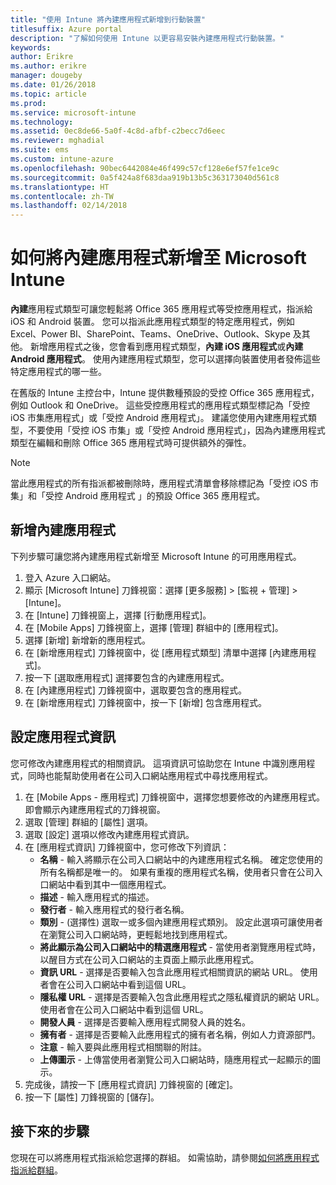 ```yaml
---
title: "使用 Intune 將內建應用程式新增到行動裝置"
titlesuffix: Azure portal
description: "了解如何使用 Intune 以更容易安裝內建應用程式行動裝置。"
keywords: 
author: Erikre
ms.author: erikre
manager: dougeby
ms.date: 01/26/2018
ms.topic: article
ms.prod: 
ms.service: microsoft-intune
ms.technology: 
ms.assetid: 0ec8de66-5a0f-4c8d-afbf-c2becc7d6eec
ms.reviewer: mghadial
ms.suite: ems
ms.custom: intune-azure
ms.openlocfilehash: 90bec6442084e46f499c57cf128e6ef57fe1ce9c
ms.sourcegitcommit: 0a5f424a8f683daa919b13b5c363173040d561c8
ms.translationtype: HT
ms.contentlocale: zh-TW
ms.lasthandoff: 02/14/2018
---
```

# <a name="how-to-add-built-in-apps-to-microsoft-intune"></a>如何將內建應用程式新增至 Microsoft Intune

**內建**應用程式類型可讓您輕鬆將 Office 365 應用程式等受控應用程式，指派給 iOS 和 Android 裝置。 您可以指派此應用程式類型的特定應用程式，例如 Excel、Power BI、SharePoint、Teams、OneDrive、Outlook、Skype 及其他。 新增應用程式之後，您會看到應用程式類型，**內建 iOS 應用程式**或**內建 Android 應用程式**。 使用內建應用程式類型，您可以選擇向裝置使用者發佈這些特定應用程式的哪一些。

 在舊版的 Intune 主控台中，Intune 提供數種預設的受控 Office 365 應用程式，例如 Outlook 和 OneDrive。 這些受控應用程式的應用程式類型標記為「受控 iOS 市集應用程式」或「受控 Android 應用程式」。 建議您使用內建應用程式類型，不要使用「受控 iOS 市集」或「受控 Android 應用程式」，因為內建應用程式類型在編輯和刪除 Office 365 應用程式時可提供額外的彈性。

>[!NOTE]
>當此應用程式的所有指派都被刪除時，應用程式清單會移除標記為「受控 iOS 市集」和「受控 Android 應用程式 」的預設 Office 365 應用程式。

## <a name="add-built-in-app"></a>新增內建應用程式

下列步驟可讓您將內建應用程式新增至 Microsoft Intune 的可用應用程式。
1.  登入 Azure 入口網站。
2.  顯示 [Microsoft Intune] 刀鋒視窗：選擇 [更多服務] > [監視 + 管理] > [Intune]。
3.  在 [Intune] 刀鋒視窗上，選擇 [行動應用程式]。
4.  在 [Mobile Apps] 刀鋒視窗上，選擇 [管理] 群組中的 [應用程式]。
5.  選擇 [新增] 新增新的應用程式。
6.  在 [新增應用程式] 刀鋒視窗中，從 [應用程式類型] 清單中選擇 [內建應用程式]。
7.  按一下 [選取應用程式] 選擇要包含的內建應用程式。
8.  在 [內建應用程式] 刀鋒視窗中，選取要包含的應用程式。
9.  在 [新增應用程式] 刀鋒視窗中，按一下 [新增] 包含應用程式。


## <a name="configure-app-information"></a>設定應用程式資訊

您可修改內建應用程式的相關資訊。 這項資訊可協助您在 Intune 中識別應用程式，同時也能幫助使用者在公司入口網站應用程式中尋找應用程式。
1.  在 [Mobile Apps - 應用程式] 刀鋒視窗中，選擇您想要修改的內建應用程式。 即會顯示內建應用程式的刀鋒視窗。
2.  選取 [管理] 群組的 [屬性] 選項。
3.  選取 [設定] 選項以修改內建應用程式資訊。
4.  在 [應用程式資訊] 刀鋒視窗中，您可修改下列資訊：
    -   **名稱** - 輸入將顯示在公司入口網站中的內建應用程式名稱。 確定您使用的所有名稱都是唯一的。 如果有重複的應用程式名稱，使用者只會在公司入口網站中看到其中一個應用程式。
    -   **描述** - 輸入應用程式的描述。 
    -   **發行者** - 輸入應用程式的發行者名稱。
    -   **類別** - (選擇性) 選取一或多個內建應用程式類別。 設定此選項可讓使用者在瀏覽公司入口網站時，更輕鬆地找到應用程式。
    -   **將此顯示為公司入口網站中的精選應用程式** - 當使用者瀏覽應用程式時，以醒目方式在公司入口網站的主頁面上顯示此應用程式。
    -   **資訊 URL** - 選擇是否要輸入包含此應用程式相關資訊的網站 URL。 使用者會在公司入口網站中看到這個 URL。
    -   **隱私權 URL** - 選擇是否要輸入包含此應用程式之隱私權資訊的網站 URL。 使用者會在公司入口網站中看到這個 URL。
    -   **開發人員** - 選擇是否要輸入應用程式開發人員的姓名。
    -   **擁有者** - 選擇是否要輸入此應用程式的擁有者名稱，例如人力資源部門。
    -   **注意** - 輸入要與此應用程式相關聯的附註。
    -   **上傳圖示** - 上傳當使用者瀏覽公司入口網站時，隨應用程式一起顯示的圖示。
3.  完成後，請按一下 [應用程式資訊] 刀鋒視窗的 [確定]。
4.  按一下 [屬性] 刀鋒視窗的 [儲存]。

## <a name="next-steps"></a>接下來的步驟

您現在可以將應用程式指派給您選擇的群組。 如需協助，請參閱[如何將應用程式指派給群組](apps-deploy.md)。
